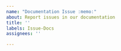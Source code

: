 ```yaml
---
name: "Documentation Issue :memo:"
about: Report issues in our documentation
title: ''
labels: Issue-Docs
assignees: ''

---
```


<!-- Briefly describe which document needs to be corrected and why. -->

